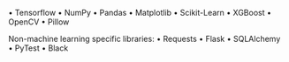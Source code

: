 
• Tensorflow
• NumPy
• Pandas
• Matplotlib
• Scikit-Learn
• XGBoost
• OpenCV
• Pillow

Non-machine learning specific libraries:
• Requests
• Flask
• SQLAlchemy
• PyTest
• Black
